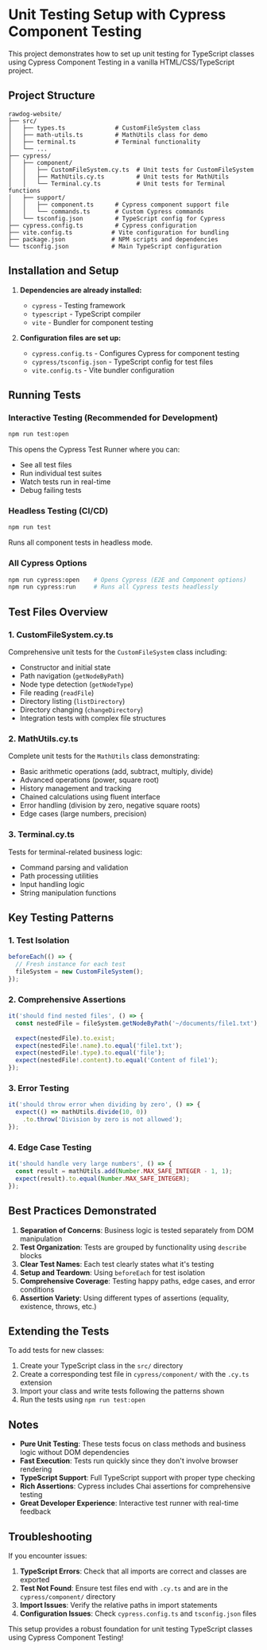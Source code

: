 # Unit Testing Setup with Cypress Component Testing

This project demonstrates how to set up unit testing for TypeScript classes using Cypress Component Testing in a vanilla HTML/CSS/TypeScript project.

## Project Structure

```
rawdog-website/
├── src/
│   ├── types.ts              # CustomFileSystem class
│   ├── math-utils.ts         # MathUtils class for demo
│   ├── terminal.ts           # Terminal functionality
│   └── ...
├── cypress/
│   ├── component/
│   │   ├── CustomFileSystem.cy.ts  # Unit tests for CustomFileSystem
│   │   ├── MathUtils.cy.ts         # Unit tests for MathUtils
│   │   └── Terminal.cy.ts          # Unit tests for Terminal functions
│   ├── support/
│   │   ├── component.ts      # Cypress component support file
│   │   └── commands.ts       # Custom Cypress commands
│   └── tsconfig.json         # TypeScript config for Cypress
├── cypress.config.ts         # Cypress configuration
├── vite.config.ts           # Vite configuration for bundling
├── package.json             # NPM scripts and dependencies
└── tsconfig.json            # Main TypeScript configuration
```

## Installation and Setup

1. **Dependencies are already installed:**
   - `cypress` - Testing framework
   - `typescript` - TypeScript compiler
   - `vite` - Bundler for component testing

2. **Configuration files are set up:**
   - `cypress.config.ts` - Configures Cypress for component testing
   - `cypress/tsconfig.json` - TypeScript config for test files
   - `vite.config.ts` - Vite bundler configuration

## Running Tests

### Interactive Testing (Recommended for Development)
```bash
npm run test:open
```
This opens the Cypress Test Runner where you can:
- See all test files
- Run individual test suites
- Watch tests run in real-time
- Debug failing tests

### Headless Testing (CI/CD)
```bash
npm run test
```
Runs all component tests in headless mode.

### All Cypress Options
```bash
npm run cypress:open    # Opens Cypress (E2E and Component options)
npm run cypress:run     # Runs all Cypress tests headlessly
```

## Test Files Overview

### 1. CustomFileSystem.cy.ts
Comprehensive unit tests for the `CustomFileSystem` class including:
- Constructor and initial state
- Path navigation (`getNodeByPath`)
- Node type detection (`getNodeType`)
- File reading (`readFile`)
- Directory listing (`listDirectory`)
- Directory changing (`changeDirectory`)
- Integration tests with complex file structures

### 2. MathUtils.cy.ts
Complete unit tests for the `MathUtils` class demonstrating:
- Basic arithmetic operations (add, subtract, multiply, divide)
- Advanced operations (power, square root)
- History management and tracking
- Chained calculations using fluent interface
- Error handling (division by zero, negative square roots)
- Edge cases (large numbers, precision)

### 3. Terminal.cy.ts
Tests for terminal-related business logic:
- Command parsing and validation
- Path processing utilities
- Input handling logic
- String manipulation functions

## Key Testing Patterns

### 1. Test Isolation
```typescript
beforeEach(() => {
  // Fresh instance for each test
  fileSystem = new CustomFileSystem();
});
```

### 2. Comprehensive Assertions
```typescript
it('should find nested files', () => {
  const nestedFile = fileSystem.getNodeByPath('~/documents/file1.txt');
  
  expect(nestedFile).to.exist;
  expect(nestedFile!.name).to.equal('file1.txt');
  expect(nestedFile!.type).to.equal('file');
  expect(nestedFile!.content).to.equal('Content of file1');
});
```

### 3. Error Testing
```typescript
it('should throw error when dividing by zero', () => {
  expect(() => mathUtils.divide(10, 0))
    .to.throw('Division by zero is not allowed');
});
```

### 4. Edge Case Testing
```typescript
it('should handle very large numbers', () => {
  const result = mathUtils.add(Number.MAX_SAFE_INTEGER - 1, 1);
  expect(result).to.equal(Number.MAX_SAFE_INTEGER);
});
```

## Best Practices Demonstrated

1. **Separation of Concerns**: Business logic is tested separately from DOM manipulation
2. **Test Organization**: Tests are grouped by functionality using `describe` blocks
3. **Clear Test Names**: Each test clearly states what it's testing
4. **Setup and Teardown**: Using `beforeEach` for test isolation
5. **Comprehensive Coverage**: Testing happy paths, edge cases, and error conditions
6. **Assertion Variety**: Using different types of assertions (equality, existence, throws, etc.)

## Extending the Tests

To add tests for new classes:

1. Create your TypeScript class in the `src/` directory
2. Create a corresponding test file in `cypress/component/` with the `.cy.ts` extension
3. Import your class and write tests following the patterns shown
4. Run the tests using `npm run test:open`

## Notes

- **Pure Unit Testing**: These tests focus on class methods and business logic without DOM dependencies
- **Fast Execution**: Tests run quickly since they don't involve browser rendering
- **TypeScript Support**: Full TypeScript support with proper type checking
- **Rich Assertions**: Cypress includes Chai assertions for comprehensive testing
- **Great Developer Experience**: Interactive test runner with real-time feedback

## Troubleshooting

If you encounter issues:

1. **TypeScript Errors**: Check that all imports are correct and classes are exported
2. **Test Not Found**: Ensure test files end with `.cy.ts` and are in the `cypress/component/` directory
3. **Import Issues**: Verify the relative paths in import statements
4. **Configuration Issues**: Check `cypress.config.ts` and `tsconfig.json` files

This setup provides a robust foundation for unit testing TypeScript classes using Cypress Component Testing!